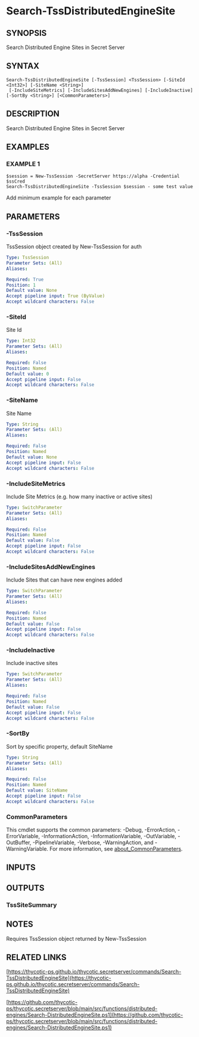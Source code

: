 # Search-TssDistributedEngineSite

## SYNOPSIS
Search Distributed Engine Sites in Secret Server

## SYNTAX

```
Search-TssDistributedEngineSite [-TssSession] <TssSession> [-SiteId <Int32>] [-SiteName <String>]
 [-IncludeSiteMetrics] [-IncludeSitesAddNewEngines] [-IncludeInactive] [-SortBy <String>] [<CommonParameters>]
```

## DESCRIPTION
Search Distributed Engine Sites in Secret Server

## EXAMPLES

### EXAMPLE 1
```
$session = New-TssSession -SecretServer https://alpha -Credential $ssCred
Search-TssDistributedEngineSite -TssSession $session - some test value
```

Add minimum example for each parameter

## PARAMETERS

### -TssSession
TssSession object created by New-TssSession for auth

```yaml
Type: TssSession
Parameter Sets: (All)
Aliases:

Required: True
Position: 1
Default value: None
Accept pipeline input: True (ByValue)
Accept wildcard characters: False
```

### -SiteId
Site Id

```yaml
Type: Int32
Parameter Sets: (All)
Aliases:

Required: False
Position: Named
Default value: 0
Accept pipeline input: False
Accept wildcard characters: False
```

### -SiteName
Site Name

```yaml
Type: String
Parameter Sets: (All)
Aliases:

Required: False
Position: Named
Default value: None
Accept pipeline input: False
Accept wildcard characters: False
```

### -IncludeSiteMetrics
Include Site Metrics (e.g.
how many inactive or active sites)

```yaml
Type: SwitchParameter
Parameter Sets: (All)
Aliases:

Required: False
Position: Named
Default value: False
Accept pipeline input: False
Accept wildcard characters: False
```

### -IncludeSitesAddNewEngines
Include Sites that can have new engines added

```yaml
Type: SwitchParameter
Parameter Sets: (All)
Aliases:

Required: False
Position: Named
Default value: False
Accept pipeline input: False
Accept wildcard characters: False
```

### -IncludeInactive
Include inactive sites

```yaml
Type: SwitchParameter
Parameter Sets: (All)
Aliases:

Required: False
Position: Named
Default value: False
Accept pipeline input: False
Accept wildcard characters: False
```

### -SortBy
Sort by specific property, default SiteName

```yaml
Type: String
Parameter Sets: (All)
Aliases:

Required: False
Position: Named
Default value: SiteName
Accept pipeline input: False
Accept wildcard characters: False
```

### CommonParameters
This cmdlet supports the common parameters: -Debug, -ErrorAction, -ErrorVariable, -InformationAction, -InformationVariable, -OutVariable, -OutBuffer, -PipelineVariable, -Verbose, -WarningAction, and -WarningVariable. For more information, see [about_CommonParameters](http://go.microsoft.com/fwlink/?LinkID=113216).

## INPUTS

## OUTPUTS

### TssSiteSummary
## NOTES
Requires TssSession object returned by New-TssSession

## RELATED LINKS

[https://thycotic-ps.github.io/thycotic.secretserver/commands/Search-TssDistributedEngineSite](https://thycotic-ps.github.io/thycotic.secretserver/commands/Search-TssDistributedEngineSite)

[https://github.com/thycotic-ps/thycotic.secretserver/blob/main/src/functions/distributed-engines/Search-DistributedEngineSite.ps1](https://github.com/thycotic-ps/thycotic.secretserver/blob/main/src/functions/distributed-engines/Search-DistributedEngineSite.ps1)

